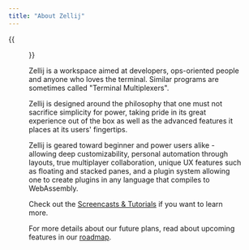 ```yaml
---
title: "About Zellij"
---
```

{{<figure src="https://raw.githubusercontent.com/zellij-org/zellij/main/assets/demo.gif" alt="A video demonstrating the features of Zellij">}}

Zellij is a workspace aimed at developers, ops-oriented people and anyone who loves the terminal. Similar programs are sometimes called "Terminal Multiplexers".

Zellij is designed around the philosophy that one must not sacrifice simplicity for power, taking pride in its great experience out of the box as well as the advanced features it places at its users' fingertips.

Zellij is geared toward beginner and power users alike - allowing deep customizability, personal automation through layouts, true multiplayer collaboration, unique UX features such as floating and stacked panes, and a plugin system allowing one to create plugins in any language that compiles to WebAssembly.

Check out the [Screencasts & Tutorials](/screencasts) if you want to learn more.

For more details about our future plans, read about upcoming features in our [roadmap](/roadmap).
